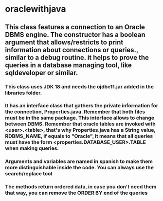 # oraclewithjava

## This class features a connection to an Oracle DBMS engine. The constructor has a boolean argument that allows/restricts to print information about connections or queries., similar to a debug routine. it helps to prove the queries in a database managing tool, like sqldeveloper or similar.

### This class uses JDK 18 and needs the ojdbc11.jar added in the libraries folder.

### It has an interface class that gathers the private information for the connection, Properties.java. Remember that both files must be in the same package. This interface allows to change between DBMS. Remember that oracle tables are invoked with \<user>\.\<table>\, that's why Properties.java has a String value, RDBMS_NAME, if equals to "Oracle", it means that all queries must have the form <properties.DATABASE_USER>.TABLE when making queries.

### Arguments and variables are named in spanish to make them more distinguishable inside the code. You can always use the search/replace tool

### The methods return ordered data, in case you don't need them that way, you can remove the ORDER BY end of the queries 


